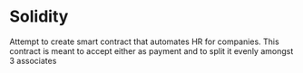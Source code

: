 # Solidity
Attempt to create smart contract that automates HR for companies. This contract is meant to accept either as payment and to split it evenly amongst 3 associates
